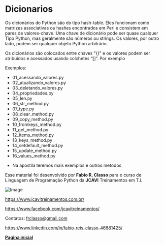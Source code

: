 Dicionarios
=====================

Os dicionários do Python são do tipo hash-table. Eles funcionam como matrizes associativas
ou hashes encontrados em Perl e consistem em pares de valores-chave.
Uma chave de dicionário pode ser quase qualquer Tipo Python, mas geralmente são números
ou strings. Os valores, por outro lado, podem ser qualquer objeto Python arbitrário.

Os dicionários são colocados entre chaves "{}" e os valores podem ser atribuídos e acessados
usando colchetes “[]”. Por exemplo

Exemplos:
- 01_acessando_valores.py
- 02_atualizando_valores.py
- 03_deletando_valores.py
- 04_propriedades.py
- 05_len.py
- 06_str_method.py
- 07_type.py
- 08_clear_method.py
- 09_copy_method.py
- 10_fromkeys_method.py
- 11_get_method.py
- 12_items_method.py
- 13_keys_method.py
- 14_setdefault_method.py
- 15_update_method.py
- 16_values_method.py

* Na apostila teremos mais exemplos e outros metodos


Esse material foi desenvolvido por **Fabio R. Classo** para o curso de Linguagem de
Programação Python da **JCAVI** Treinamentos em T.I.


![Image](https://github.com/frclasso/apostila_python_modulo_1/blob/master/jcavi.png "JCAVI")

https://www.jcavitreinamentos.com.br/

https://www.facebook.com/jcavitreinamentos/

Contatos: frclasso@gmail.com

https://www.linkedin.com/in/fabio-reis-classo-46881425/


**[Pagina inicial](https://github.com/frclasso/apostila_python_modulo_1)**